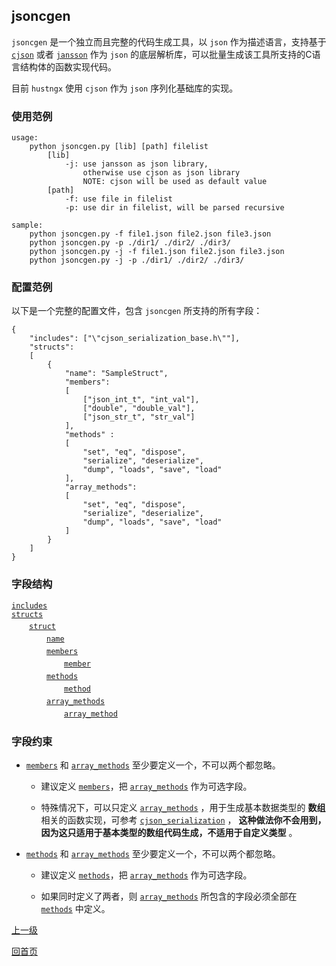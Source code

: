 jsoncgen
--

`jsoncgen` 是一个独立而且完整的代码生成工具，以 `json` 作为描述语言，支持基于 [`cjson`](https://github.com/kbranigan/cJSON) 或者 [`jansson`](https://github.com/akheron/jansson) 作为 `json` 的底层解析库，可以批量生成该工具所支持的C语言结构体的函数实现代码。

目前 `hustngx` 使用 `cjson` 作为 `json` 序列化基础库的实现。

### 使用范例 ###

    usage:
        python jsoncgen.py [lib] [path] filelist
            [lib]
                -j: use jansson as json library, 
                    otherwise use cjson as json library
                    NOTE: cjson will be used as default value
            [path]
                -f: use file in filelist
                -p: use dir in filelist, will be parsed recursive
                
    sample:
        python jsoncgen.py -f file1.json file2.json file3.json
        python jsoncgen.py -p ./dir1/ ./dir2/ ./dir3/
        python jsoncgen.py -j -f file1.json file2.json file3.json
        python jsoncgen.py -j -p ./dir1/ ./dir2/ ./dir3/

### 配置范例 ###

以下是一个完整的配置文件，包含 `jsoncgen` 所支持的所有字段：

    {
        "includes": ["\"cjson_serialization_base.h\""],
	    "structs": 
        [
	        {
	            "name": "SampleStruct",
	            "members":
                [
	                ["json_int_t", "int_val"],
	                ["double", "double_val"],
	                ["json_str_t", "str_val"]
	            ],
	            "methods" : 
                [
                    "set", "eq", "dispose", 
                    "serialize", "deserialize", 
                    "dump", "loads", "save", "load"
                ],
	            "array_methods":
                [
                    "set", "eq", "dispose", 
                    "serialize", "deserialize", 
                    "dump", "loads", "save", "load"
                ]
	        }
	    ]
	}

### 字段结构 ###

[`includes`](jsoncgen/includes.md)  
[`structs`](jsoncgen/structs.md)  
　　[`struct`](jsoncgen/struct.md)  
　　　　[`name`](jsoncgen/name.md)  
　　　　[`members`](jsoncgen/members.md)  
　　　　　　[`member`](jsoncgen/member.md)  
　　　　[`methods`](jsoncgen/methods.md)  
　　　　　　[`method`](jsoncgen/method.md)  
　　　　[`array_methods`](jsoncgen/array_methods.md)  
　　　　　　[`array_method`](jsoncgen/array_method.md)  

### 字段约束 ###

* [`members`](jsoncgen/members.md) 和 [`array_methods`](jsoncgen/array_methods.md) 至少要定义一个，不可以两个都忽略。

	* 建议定义 [`members`](jsoncgen/members.md)，把 [`array_methods`](jsoncgen/array_methods.md) 作为可选字段。

	* 特殊情况下，可以只定义 [`array_methods`](jsoncgen/array_methods.md) ，用于生成基本数据类型的 **数组** 相关的函数实现，可参考 [`cjson_serialization`](../lib_hustngx/core_module.md) ， **这种做法你不会用到，因为这只适用于基本类型的数组代码生成，不适用于自定义类型** 。

* [`methods`](jsoncgen/methods.md) 和 [`array_methods`](jsoncgen/array_methods.md) 至少要定义一个，不可以两个都忽略。

	* 建议定义 [`methods`](jsoncgen/methods.md)，把 [`array_methods`](jsoncgen/array_methods.md) 作为可选字段。

	* 如果同时定义了两者，则 [`array_methods`](jsoncgen/array_methods.md) 所包含的字段必须全部在 [`methods`](jsoncgen/methods.md) 中定义。

[上一级](index.md)

[回首页](../index.md)